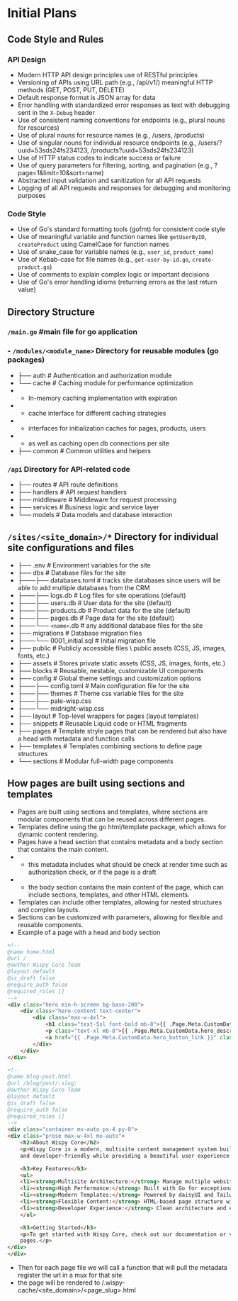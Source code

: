 # Initial Plans

## Code Style and Rules
### API Design
- Modern HTTP API design principles use of RESTful principles
- Versioning of APIs using URL path (e.g., /api/v1/) meaningful HTTP methods (GET, POST, PUT, DELETE)
- Default response format is JSON array for data
- Error handling with standardized error responses as text with debugging sent in the `X-Debug` header
- Use of consistent naming conventions for endpoints (e.g., plural nouns for resources)
- Use of plural nouns for resource names (e.g., /users, /products)
- Use of singular nouns for individual resource endpoints (e.g., /users/?uuid=53sds24fs234123, /products?uuid=53sds24fs234123)
- Use of HTTP status codes to indicate success or failure
- Use of query parameters for filtering, sorting, and pagination (e.g., ?page=1&limit=10&sort=name)
- Abstracted input validation and sanitization for all API requests
- Logging of all API requests and responses for debugging and monitoring purposes

### Code Style
- Use of Go's standard formatting tools (gofmt) for consistent code style
- Use of meaningful variable and function names like `getUserByID`, `createProduct` using CamelCase for function names
- Use of snake_case for variable names (e.g., `user_id`, `product_name`)
- Use of Kebab-case for file names (e.g., `get-user-by-id.go`, `create-product.go`)
- Use of comments to explain complex logic or important decisions
- Use of Go's error handling idioms (returning errors as the last return value)

## Directory Structure
### `/main.go` #main file for go application
### - `/modules/<module_name>` Directory for reusable modules (go packages)
- ├── auth # Authentication and authorization module 
- └── cache # Caching module for performance optimization
- - In-memory caching implementation with expiration
- - cache interface for different caching strategies
- - interfaces for initialization caches for pages, products, users
- - as well as caching open db connections per site
- ├── common # Common utilities and helpers
###  `/api` Directory for API-related code
- ├── routes # API route definitions
- ├── handlers # API request handlers
- ├── middleware # Middleware for request processing
- ├── services # Business logic and service layer
- └── models # Data models and database interaction

## `/sites/<site_domain>/*` Directory for individual site configurations and files
- ├── .env            # Environment variables for the site
- ├── dbs             # Database files for the site
- ├───├── databases.toml     # tracks site databases since users will be able to add multiple databases from the CRM
- ├───├── logs.db            # Log files for site operations (default)
- ├───├── users.db           # User data for the site (default)
- ├───├── products.db        # Product data for the site (default)
- ├───├── pages.db           # Page data for the site (default)
- ├───└── `<name>`.db          # any additional database files for the site
- ├── migrations      # Database migration files
- ├───└── 0001_initial.sql # Initial migration file
- ├── public          # Publicly accessible files \ public assets (CSS, JS, images, fonts, etc.)
- ├── assets          # Stores private static assets (CSS, JS, images, fonts, etc.)
- ├── blocks          # Reusable, nestable, customizable UI components
- ├── config          # Global theme settings and customization options
- ├───├── config.toml     # Main configuration file for the site
- ├───├── themes          # Theme css variable files for the site
- ├───├── pale-wisp.css
- ├───└── midnight-wisp.css
- ├── layout          # Top-level wrappers for pages (layout templates)
- ├── snippets        # Reusable Liquid code or HTML fragments
- ├── pages           # Template stryle pages that can be rendered but also have a head with metadata and function calls
- ├── templates       # Templates combining sections to define page structures
- └── sections        # Modular full-width page components

## How pages are built using sections and templates
- Pages are built using sections and templates, where sections are modular components that can be reused across different pages.
- Templates define using the go html/template package, which allows for dynamic content rendering.
- Pages have a head section that contains metadata and a body section that contains the main content.
- - this metadata includes what should be check at render time such as authorization check, or if the page is a draft
- - the body section contains the main content of the page, which can include sections, templates, and other HTML elements.
- Templates can include other templates, allowing for nested structures and complex layouts.
- Sections can be customized with parameters, allowing for flexible and reusable components.
- Example of a page with a head and body section
```html
<!--
@name home.html
@url /
@author Wispy Core Team
@layout default
@is_draft false
@require_auth false
@required_roles []
-->
<div class="hero min-h-screen bg-base-200">
    <div class="hero-content text-center">
        <div class="max-w-4xl">
            <h1 class="text-5xl font-bold mb-8">{{ .Page.Meta.CustomData.hero_title }}</h1>
            <p class="text-xl mb-8">{{ .Page.Meta.CustomData.hero_description }}</p>
            <a href="{{ .Page.Meta.CustomData.hero_button_link }}" class="btn btn-primary btn-lg">{{ .Page.Meta.CustomData.hero_button_text }}</a>
        </div>
    </div>
</div>
```

```html
<!--
@name blog-post.html
@url /blog/post/:slug:
@author Wispy Core Team
@layout default
@is_draft false
@require_auth false
@required_roles []
-->
<div class="container mx-auto px-4 py-8">
<div class="prose max-w-4xl mx-auto">
    <h2>About Wispy Core</h2>
    <p>Wispy Core is a modern, multisite content management system built with Go. It's designed to be fast, secure,
    and developer-friendly while providing a beautiful user experience.</p>

    <h3>Key Features</h3>
    <ul>
    <li><strong>Multisite Architecture:</strong> Manage multiple websites from a single installation</li>
    <li><strong>High Performance:</strong> Built with Go for exceptional speed and efficiency</li>
    <li><strong>Modern Templates:</strong> Powered by daisyUI and Tailwind CSS</li>
    <li><strong>Flexible Content:</strong> HTML-based page structure with template inheritance</li>
    <li><strong>Developer Experience:</strong> Clean architecture and extensible design</li>
    </ul>

    <h3>Getting Started</h3>
    <p>To get started with Wispy Core, check out our documentation or visit the admin panel to create your first
    pages.</p>
</div>
</div>
```
- Then for each page file we will call a function that will pull the metadata register the url in a mux for that site
- the page will be rendered to /.wispy-cache/<site_domain>/<page_slug>.html

